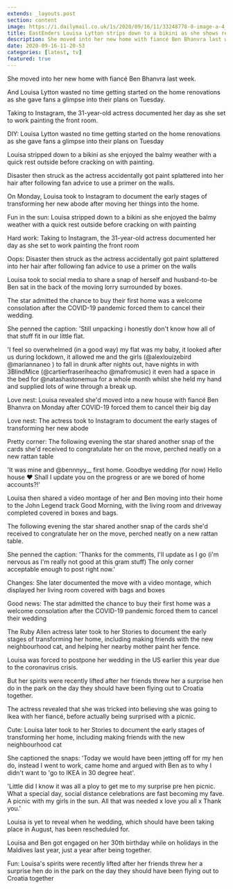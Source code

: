 ```yaml
---
extends: _layouts.post
section: content
image: https://i.dailymail.co.uk/1s/2020/09/16/11/33248778-0-image-a-4_1600251404364.jpg 
title: EastEnders Louisa Lytton strips down to a bikini as she shows renovations on new home 
description: She moved into her new home with fiancé Ben Bhanvra last week.  And Louisa  wasted no time getting started on the home renovations as she gave fans a glimpse into their plans on Tuesday. 
date: 2020-09-16-11-20-53 
categories: [latest, tv] 
featured: true 
--- 
```

She moved into her new home with fiancé Ben Bhanvra last week. 

And Louisa Lytton wasted no time getting started on the home renovations as she gave fans a glimpse into their plans on Tuesday. 

Taking to Instagram, the 31-year-old actress documented her day as she set to work painting the front room. 

DIY: Louisa Lytton wasted no time getting started on the home renovations as she gave fans a glimpse into their plans on Tuesday

Louisa stripped down to a bikini as she enjoyed the balmy weather with a quick rest outside before cracking on with painting. 

Disaster then struck as the actress accidentally got paint splattered into her hair after following fan advice to use a primer on the walls. 

On Monday, Louisa took to Instagram to document the early stages of transforming her new abode after moving her things into the home.   

Fun in the sun: Louisa stripped down to a bikini as she enjoyed the balmy weather with a quick rest outside before cracking on with painting

Hard work: Taking to Instagram, the 31-year-old actress documented her day as she set to work painting the front room

Oops: Disaster then struck as the actress accidentally got paint splattered into her hair after following fan advice to use a primer on the walls

Louisa took to social media to share a snap of herself and husband-to-be Ben sat in the back of the moving lorry surrounded by boxes.

The star admitted the chance to buy their first home was a welcome consolation after the COVID-19 pandemic forced them to cancel their wedding.

She penned the caption: 'Still unpacking i honestly don't know how all of that stuff fit in our little flat. 

'I feel so overwhelmed (in a good way) my flat was my baby, it looked after us during lockdown, it allowed me and the girls (@alexlouizebird @mariannaneo ) to fall in drunk after nights out, have nights in with 3BlindMice (@cartierfraseriheacho @mafromusic) it even had a space in the bed for @natashastonemua for a whole month whilst she held my hand and supplied lots of wine through a break up. 

Love nest: Louisa revealed she'd moved into a new house with fiancé Ben Bhanvra on Monday after COVID-19 forced them to cancel their big day

Love nest: The actress took to Instagram to document the early stages of transforming her new abode

Pretty corner: The following evening the star shared another snap of the cards she'd received to congratulate her on the move, perched neatly on a new rattan table

'It was mine and @bennnyy__ first home. Goodbye wedding (for now) Hello house ❤️ Shall I update you on the progress or are we bored of home accounts?!'

Louisa then shared a video montage of her and Ben moving into their home to the John Legend track Good Morning, with the living room and driveway completed covered in boxes and bags.

The following evening the star shared another snap of the cards she'd received to congratulate her on the move, perched neatly on a new rattan table.

She penned the caption: 'Thanks for the comments, I'll update as I go (i'm nervous as I'm really not good at this gram stuff) The only corner acceptable enough to post right now.'

Changes: She later documented the move with a video montage, which displayed her living room covered with bags and boxes

Good news: The star admitted the chance to buy their first home was a welcome consolation after the COVID-19 pandemic forced them to cancel their wedding

The Ruby Allen actress later took to her Stories to document the early stages of transforming her home, including making friends with the new neighbourhood cat, and helping her nearby mother paint her fence.

Louisa was forced to postpone her wedding in the US earlier this year due to the coronavirus crisis.

But her spirits were recently lifted after her friends threw her a surprise hen do in the park on the day they should have been flying out to Croatia together.

The actress revealed that she was tricked into believing she was going to Ikea with her fiancé, before actually being surprised with a picnic.

Cute: Louisa later took to her Stories to document the early stages of transforming her home, including making friends with the new neighbourhood cat

She captioned the snaps: 'Today we would have been jetting off for my hen do, instead I went to work, came home and argued with Ben as to why I didn't want to 'go to IKEA in 30 degree heat'.

'Little did I know it was all a ploy to get me to my surprise pre hen picnic. What a special day, social distance celebrations are fast becoming my fave. A picnic with my girls in the sun. All that was needed x love you all x Thank you.'

Louisa is yet to reveal when he wedding, which should have been taking place in August, has been rescheduled for. 

Louisa and Ben got engaged on her 30th birthday while on holidays in the Maldives last year, just a year after being together.

Fun: Louisa's spirits were recently lifted after her friends threw her a surprise hen do in the park on the day they should have been flying out to Croatia together

